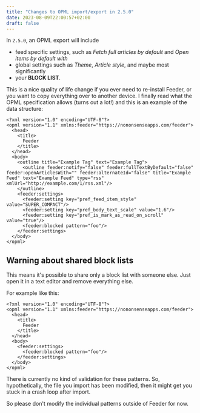 ```yaml
---
title: "Changes to OPML import/export in 2.5.0"
date: 2023-08-09T22:00:57+02:00
draft: false
---
```


In `2.5.0`, an OPML export will include

* feed specific settings, such as *Fetch full articles by default* and *Open items by default with*
* global settings such as *Theme*, *Article style*, and maybe most significantly
* your **BLOCK LIST**.

This is a nice quality of life change if you ever need to re-install Feeder, or you want to copy everything over to another device. I finally read what the OPML specification allows (turns out a lot!) and this is an example of the data structure:

```
<?xml version="1.0" encoding="UTF-8"?>
<opml version="1.1" xmlns:feeder="https://nononsenseapps.com/feeder">
  <head>
    <title>
      Feeder
    </title>
  </head>
  <body>
    <outline title="Example Tag" text="Example Tag">
      <outline feeder:notify="false" feeder:fullTextByDefault="false" feeder:openArticlesWith="" feeder:alternateId="false" title="Example Feed" text="Example Feed" type="rss" xmlUrl="http://example.com/1/rss.xml"/>
    </outline>
    <feeder:settings>
      <feeder:setting key="pref_feed_item_style" value="SUPER_COMPACT"/>
      <feeder:setting key="pref_body_text_scale" value="1.6"/>
      <feeder:setting key="pref_is_mark_as_read_on_scroll" value="true"/>
      <feeder:blocked pattern="foo"/>
    </feeder:settings>
  </body>
</opml>
```

## Warning about shared block lists

This means it's possible to share only a block list with someone else. Just open it in a text editor and remove everything else.

For example like this:

```
<?xml version="1.0" encoding="UTF-8"?>
<opml version="1.1" xmlns:feeder="https://nononsenseapps.com/feeder">
  <head>
    <title>
      Feeder
    </title>
  </head>
  <body>
    <feeder:settings>
      <feeder:blocked pattern="foo"/>
    </feeder:settings>
  </body>
</opml>
```

There is currently no kind of validation for these patterns. So, hypothetically, the file you import has been modified, then it might get you stuck in a crash loop after import.

So please don't modify the individual patterns outside of Feeder for now.
